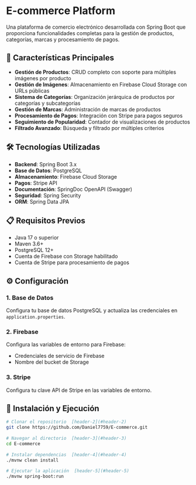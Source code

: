 # E-commerce Platform

Una plataforma de comercio electrónico desarrollada con Spring Boot que proporciona funcionalidades completas para la gestión de productos, categorías, marcas y procesamiento de pagos.

## 🚀 Características Principales

- **Gestión de Productos**: CRUD completo con soporte para múltiples imágenes por producto
- **Gestión de Imágenes**: Almacenamiento en Firebase Cloud Storage con URLs públicas
- **Sistema de Categorías**: Organización jerárquica de productos por categorías y subcategorías
- **Gestión de Marcas**: Administración de marcas de productos
- **Procesamiento de Pagos**: Integración con Stripe para pagos seguros
- **Seguimiento de Popularidad**: Contador de visualizaciones de productos
- **Filtrado Avanzado**: Búsqueda y filtrado por múltiples criterios

## 🛠️ Tecnologías Utilizadas

- **Backend**: Spring Boot 3.x
- **Base de Datos**: PostgreSQL
- **Almacenamiento**: Firebase Cloud Storage
- **Pagos**: Stripe API
- **Documentación**: SpringDoc OpenAPI (Swagger)
- **Seguridad**: Spring Security
- **ORM**: Spring Data JPA

## 📋 Requisitos Previos

- Java 17 o superior
- Maven 3.6+
- PostgreSQL 12+
- Cuenta de Firebase con Storage habilitado
- Cuenta de Stripe para procesamiento de pagos

## ⚙️ Configuración

### 1. Base de Datos
Configura tu base de datos PostgreSQL y actualiza las credenciales en `application.properties`.

### 2. Firebase
Configura las variables de entorno para Firebase:
- Credenciales de servicio de Firebase
- Nombre del bucket de Storage

### 3. Stripe
Configura tu clave API de Stripe en las variables de entorno.

## 🚀 Instalación y Ejecución

```bash  
# Clonar el repositorio  [header-2](#header-2)
git clone https://github.com/Daniel7759/E-commerce.git  
  
# Navegar al directorio  [header-3](#header-3)
cd E-commerce  
  
# Instalar dependencias  [header-4](#header-4)
./mvnw clean install  
  
# Ejecutar la aplicación  [header-5](#header-5)
./mvnw spring-boot:run
